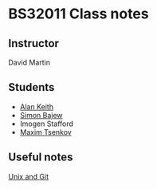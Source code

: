 # BS32011 Class notes

## Instructor

David Martin

## Students


* [Alan Keith](akeith.md)
* [Simon Bajew](SimonB.md)
* Imogen Stafford
* [Maxim Tsenkov](MaximT.md)

## Useful notes

[Unix and Git](shell_and_git.md)

